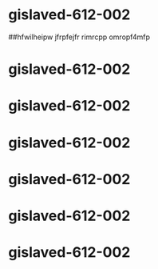 # gislaved-612-002
##hfwilheipw
jfrpfejfr
rimrcpp
omropf4mfp
# gislaved-612-002
# gislaved-612-002
# gislaved-612-002
# gislaved-612-002

# gislaved-612-002
# gislaved-612-002
